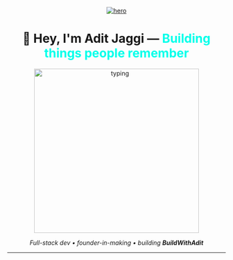 <!--
  README: "Dope" Profile README for Adit (BuildWithAdit)
  - Replace ADIT_USERNAME with your GitHub username
  - Replace placeholder project links, demo gifs, and socials with yours
-->

<p align="center">
  <a href="https://github.com/ADIT_USERNAME">
    <img alt="hero" src="https://img.shields.io/badge/BuildWithAdit-Portfolio-ff007f?style=for-the-badge&logo=visual-studio-code" />
  </a>
</p>

<h1 align="center">
  👋 Hey, I'm Adit Jaggi — <span style="color:#00ffea">Building things people remember</span>
</h1>

<p align="center">
  <img src="https://media.giphy.com/media/3o7aD2saalBwwftBIY/giphy.gif" alt="typing" width="380"/>
</p>

<p align="center">
  <em>Full-stack dev • founder-in-making • building <strong>BuildWithAdit</strong></em>
</p>

---


